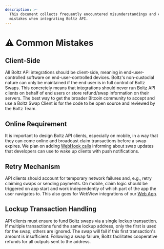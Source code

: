 ```yaml
---
description: >-
  This document collects frequently encountered misunderstandings and common
  mistakes when integrating Boltz API.
---
```


# ⚠️ Common Mistakes

## Client-Side

All Boltz API integrations should be client-side, meaning in end-user-controlled software on end-user-controlled devices. Boltz's non-custodial nature can only be maintained if the end user is in full control of Boltz Swaps. This concretely means that integrations should never run Boltz API clients on behalf of end users or store refund/swap information on their servers. The best way to get the broader Bitcoin community to accept and use a Boltz Swap Client is for the code to be open source and reviewed by the Boltz Team.

## Online Requirement

It is important to design Boltz API clients, especially on mobile, in a way that they can come online and broadcast claim transactions before a swap expires. We plan on adding [WebHook calls](https://github.com/BoltzExchange/boltz-backend/issues/605) informing about swap updates that developers can use to wake up clients with push notifications.

## Retry Mechanism

API clients should account for temporary network failures and, e.g., retry claiming swaps or sending payments. On mobile, claim logic should be triggered on app start and work independently of which part of the app the user navigates to. This also goes for WebView integrations of our [Web App](https://github.com/BoltzExchange/boltz-web-app).

## Lockup Transaction Handling

API clients must ensure to fund Boltz swaps via a single lockup transaction. If multiple transactions fund the same lockup address, only the first is used for the swap; others are ignored. The swap will fail if this first transaction's amount is insufficient. Following a swap failure, Boltz facilitates cooperative refunds for all outputs sent to the address.